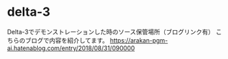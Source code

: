 # delta-3
Delta-3でデモンストレーションした時のソース保管場所（ブログリンク有）
こちらのブログで内容を紹介してます。
https://arakan-pgm-ai.hatenablog.com/entry/2018/08/31/090000
